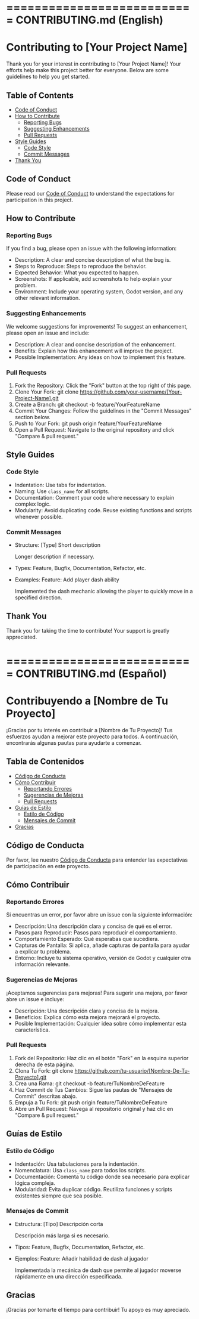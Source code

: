 ===========================
CONTRIBUTING.md (English)
===========================

# Contributing to [Your Project Name]

Thank you for your interest in contributing to [Your Project Name]! Your efforts help make this project better for everyone. Below are some guidelines to help you get started.

## Table of Contents

- [Code of Conduct](#code-of-conduct)
- [How to Contribute](#how-to-contribute)
  - [Reporting Bugs](#reporting-bugs)
  - [Suggesting Enhancements](#suggesting-enhancements)
  - [Pull Requests](#pull-requests)
- [Style Guides](#style-guides)
  - [Code Style](#code-style)
  - [Commit Messages](#commit-messages)
- [Thank You](#thank-you)

## Code of Conduct

Please read our [Code of Conduct](CODE_OF_CONDUCT.md) to understand the expectations for participation in this project.

## How to Contribute

### Reporting Bugs

If you find a bug, please open an issue with the following information:

- Description: A clear and concise description of what the bug is.
- Steps to Reproduce: Steps to reproduce the behavior.
- Expected Behavior: What you expected to happen.
- Screenshots: If applicable, add screenshots to help explain your problem.
- Environment: Include your operating system, Godot version, and any other relevant information.

### Suggesting Enhancements

We welcome suggestions for improvements! To suggest an enhancement, please open an issue and include:

- Description: A clear and concise description of the enhancement.
- Benefits: Explain how this enhancement will improve the project.
- Possible Implementation: Any ideas on how to implement this feature.

### Pull Requests

1. Fork the Repository: Click the "Fork" button at the top right of this page.
2. Clone Your Fork:
   git clone https://github.com/your-username/[Your-Project-Name].git
3. Create a Branch:
   git checkout -b feature/YourFeatureName
4. Commit Your Changes: Follow the guidelines in the "Commit Messages" section below.
5. Push to Your Fork:
   git push origin feature/YourFeatureName
6. Open a Pull Request: Navigate to the original repository and click "Compare & pull request."

## Style Guides

### Code Style

- Indentation: Use tabs for indentation.
- Naming: Use `class_name` for all scripts.
- Documentation: Comment your code where necessary to explain complex logic.
- Modularity: Avoid duplicating code. Reuse existing functions and scripts whenever possible.

### Commit Messages

- Structure:
  [Type] Short description

  Longer description if necessary.

- Types: Feature, Bugfix, Documentation, Refactor, etc.

- Examples:
  Feature: Add player dash ability

  Implemented the dash mechanic allowing the player to quickly move in a specified direction.

## Thank You

Thank you for taking the time to contribute! Your support is greatly appreciated.



===========================
CONTRIBUTING.md (Español)
===========================

# Contribuyendo a [Nombre de Tu Proyecto]

¡Gracias por tu interés en contribuir a [Nombre de Tu Proyecto]! Tus esfuerzos ayudan a mejorar este proyecto para todos. A continuación, encontrarás algunas pautas para ayudarte a comenzar.

## Tabla de Contenidos

- [Código de Conducta](#código-de-conducta)
- [Cómo Contribuir](#cómo-contribuir)
  - [Reportando Errores](#reportando-errores)
  - [Sugerencias de Mejoras](#sugerencias-de-mejoras)
  - [Pull Requests](#pull-requests)
- [Guías de Estilo](#guías-de-estilo)
  - [Estilo de Código](#estilo-de-código)
  - [Mensajes de Commit](#mensajes-de-commit)
- [Gracias](#gracias)

## Código de Conducta

Por favor, lee nuestro [Código de Conducta](CODE_OF_CONDUCT.md) para entender las expectativas de participación en este proyecto.

## Cómo Contribuir

### Reportando Errores

Si encuentras un error, por favor abre un issue con la siguiente información:

- Descripción: Una descripción clara y concisa de qué es el error.
- Pasos para Reproducir: Pasos para reproducir el comportamiento.
- Comportamiento Esperado: Qué esperabas que sucediera.
- Capturas de Pantalla: Si aplica, añade capturas de pantalla para ayudar a explicar tu problema.
- Entorno: Incluye tu sistema operativo, versión de Godot y cualquier otra información relevante.

### Sugerencias de Mejoras

¡Aceptamos sugerencias para mejoras! Para sugerir una mejora, por favor abre un issue e incluye:

- Descripción: Una descripción clara y concisa de la mejora.
- Beneficios: Explica cómo esta mejora mejorará el proyecto.
- Posible Implementación: Cualquier idea sobre cómo implementar esta característica.

### Pull Requests

1. Fork del Repositorio: Haz clic en el botón "Fork" en la esquina superior derecha de esta página.
2. Clona Tu Fork:
   git clone https://github.com/tu-usuario/[Nombre-De-Tu-Proyecto].git
3. Crea una Rama:
   git checkout -b feature/TuNombreDeFeature
4. Haz Commit de Tus Cambios: Sigue las pautas de "Mensajes de Commit" descritas abajo.
5. Empuja a Tu Fork:
   git push origin feature/TuNombreDeFeature
6. Abre un Pull Request: Navega al repositorio original y haz clic en "Compare & pull request."

## Guías de Estilo

### Estilo de Código

- Indentación: Usa tabulaciones para la indentación.
- Nomenclatura: Usa `class_name` para todos los scripts.
- Documentación: Comenta tu código donde sea necesario para explicar lógica compleja.
- Modularidad: Evita duplicar código. Reutiliza funciones y scripts existentes siempre que sea posible.

### Mensajes de Commit

- Estructura:
  [Tipo] Descripción corta

  Descripción más larga si es necesario.

- Tipos: Feature, Bugfix, Documentation, Refactor, etc.

- Ejemplos:
  Feature: Añadir habilidad de dash al jugador

  Implementada la mecánica de dash que permite al jugador moverse rápidamente en una dirección especificada.

## Gracias

¡Gracias por tomarte el tiempo para contribuir! Tu apoyo es muy apreciado.
